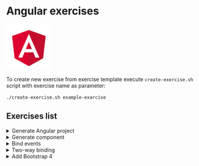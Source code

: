 <!---
<details>
<summary>Summary</summary>

Details
---
</details>
-->

<!---
Exercise format:
- title
  - task
  - project name
  - solution
    - steps
-->
# Angular exercises

<img src="./angular-logo.png" alt="angular-logo" width="120"/>

To create new exercise from exercise template execute `create-exercise.sh` script with exercise name as parameter:

```bash
./create-exercise.sh example-exarcise
```

## Exercises list

<details>
<summary>Generate Angular project</summary>

**Task**

Generate Angular project:
- without routing
- without component tests
- use SCSS for styling
- use `abc` prefix for components

**Project**: `generate-angular-project`

<details>
<summary>Solution</summary>

```bash
npx ng new app --routing false --skip-tests true --style scss --prefix abc
```
</details>

---
</details>

<!--- -->

<details>
<summary>Generate component</summary>

**Task:** generate component without test files

**Project**: `generate-compent`

<details>
<summary>Solution</summary>

```bash
ng g c user --skip-tests true
```
</details>

---
</details>

<!--- -->

<details>
<summary>Bind events</summary>

**Task**
- create application with text `Default text` and button
- when user clicks on button text should be changed to `Changed text`

**Project**: `bind-events`

<details>
<summary>Solution</summary>

<details>
<summary>Create property in component with default text</summary>

```diff
export class AppComponent {
+ text: string = 'Default text'
}
```
</details>

<details>
<summary>Output property to the template using interpolation</summary>

```diff
+ Text: {{text}}
```
</details>

<details>
<summary>Create method in component that will change text in property</summary>

```diff
export class AppComponent {
...
+ changeText() {
+   this.text = 'Custom text'
+ }
}
```
</details>

<details>
<summary>Create button in template</summary>

```
<button>Change text</button>
```
</details>

<details>
<summary>Bind button's <code>click</code> event to method that changes property value</summary>

```
<button (click)="changeText()">Change text</button>
```
</details>

</details>

---
</details>

<!--- -->

<details>
<summary>Two-way binding</summary>

**Task**
- create application with text `Default text`, input field and button
- text on page and in the input field should be synchronized
  - when user changes text in the input field, text on page should be changed also
- when user clicks on a button, text on page and in input field should be changed to `Default text`
- use banana-syntax for two-way binding

**Project**: `two-way-binding`

<details>
<summary>Solution</summary>

<details>
<summary>Create property in component with default text</summary>

```diff
export class AppComponent {
+ text: string = 'Default text'
}
```
</details>

<details>
<summary>Output property to the template using interpolation</summary>

```diff
+ Text: {{text}}
```
</details>

<details>
<summary>Create method in component that will sets default text to property</summary>

```diff
export class AppComponent {
...
+ setDefaultText() {
+   this.text = 'Default text'
+ }
}
```
</details>

<details>
<summary>Create button in template</summary>

```
<button>Set default text</button>
```
</details>

<details>
<summary>Bind button's <code>click</code> event to method that sets default text to property</summary>

```
<button (click)="setDefaultText()">Set default text</button>
```
</details>

<details>
<summary>Add text field</summary>

```
<input type="text"/>
```
</details>

<details>
<summary>Import <code>FormsModule</code> to use banana-syntax for two-way binding</summary>

```diff
+ import {FormsModule} from '@angular/forms';

@NgModule({
  ...
  imports: [
    BrowserModule,
+   FormsModule
  ],
  ...
})
```
</details>

<details>
<summary>use <code>ngModel</code> directive with input for two-way binding</summary>

```
<input [(ngModel)]="text" type="text"></input>
```
</details>

</details>

---
</details>

<details>
<summary>Add Bootstrap 4</summary>

**Task:** add Bootstrap 4 to project

**Project**: `add-bootstrap-4`

<details>
<summary>Solution</summary>

<details>
<summary>Install dependencies</summary>

```bash
npm i bootstrap@4.5.3 popper.js@1.16.1 jquery@3.5.1
```
</details>

<details>
<summary>Add Bootstrap styles</summary>

Add styles to `angular.json` using path `projects.app.architect.build.options.styles`
```diff
"styles": [
  "src/styles.scss",
+ "./node_modules/bootstrap/dist/css/bootstrap.min.css"
],
```
</details>

<details>
<summary>Add JQuery and Bootstrap scripts</summary>

Add styles to `angular.json` using path `projects.app.architect.build.options.scripts`
```diff
"scripts": [
+ "./node_modules/jquery/dist/jquery.min.js",
+ "./node_modules/bootstrap/dist/js/bootstrap.min.js"
],
```
</details>

</details>

---
</details>
